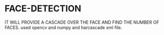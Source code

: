 # FACE-DETECTION
IT WILL PROVIDE  A  CASCADE OVER THE FACE AND FIND THE NUMBER OF FACES.
used opencv and numpy and harcascade xml file.
